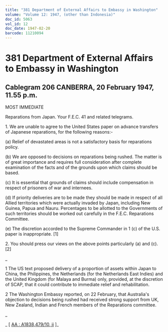 ```yaml
---
title: "381 Department of External Affairs to Embassy in Washington"
volume: "Volume 12: 1947, (other than Indonesia)"
doc_id: 5063
vol_id: 12
doc_date: 1947-02-20
barcode: 11210094
---
```


# 381 Department of External Affairs to Embassy in Washington

## Cablegram 206 CANBERRA, 20 February 1947, 11.55 p.m.

MOST IMMEDIATE

Reparations from Japan. Your F.E.C. 41 and related telegrams.

1\. We are unable to agree to the United States paper on advance transfers of Japanese reparations, for the following reasons:-

(a) Relief of devastated areas is not a satisfactory basis for reparations policy.

(b) We are opposed to decisions on reparations being rushed. The matter is of great importance and requires full consideration after complete examination of the facts and of the grounds upon which claims should be based.

(c) It is essential that grounds of claims should include compensation in respect of prisoners of war and internees.

(d) If priority deliveries are to be made they should be made in respect of all Allied territories which were actually invaded by Japan, including New Guinea, Papua and Nauru. Percentages to be allotted to the Governments of such territories should be worked out carefully in the F.E.C. Reparations Committee.

(e) The discretion accorded to the Supreme Commander in 1 (c) of the U.S. paper is inappropriate. [1]

2\. You should press our views on the above points particularly (a) and (c). [2]

_

1 The US text proposed delivery of a proportion of assets within Japan to China, the Philippines, the Netherlands (for the Netherlands East Indies) and the United Kingdom (for Malaya and Burma) only, provided, at the discretion of SCAP, that it could contribute to immediate relief and rehabilitation.

2 The Washington Embassy reported, on 22 February, that Australia's objection to decisions being rushed had received strong support from UK, New Zealand, Indian and French members of the Reparations committee.

_

_ [ [AA : A1838,479/10, ii](http://www.naa.gov.au/cgi-bin/Search?O=I&Number=11210094) ]_
